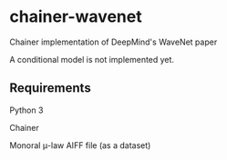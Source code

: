 # chainer-wavenet
Chainer implementation of DeepMind's WaveNet paper

A conditional model is not implemented yet.

## Requirements
Python 3

Chainer

Monoral μ-law AIFF file (as a dataset)
